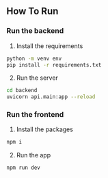 ## How To Run

### Run the backend

1. Install the requirements
```bash
python -m venv env
pip install -r requirements.txt
```
2. Run the server
```bash
cd backend
uvicorn api.main:app --reload
```

### Run the frontend

1. Install the packages
```bash
npm i
```
2. Run the app
```bash
npm run dev
```